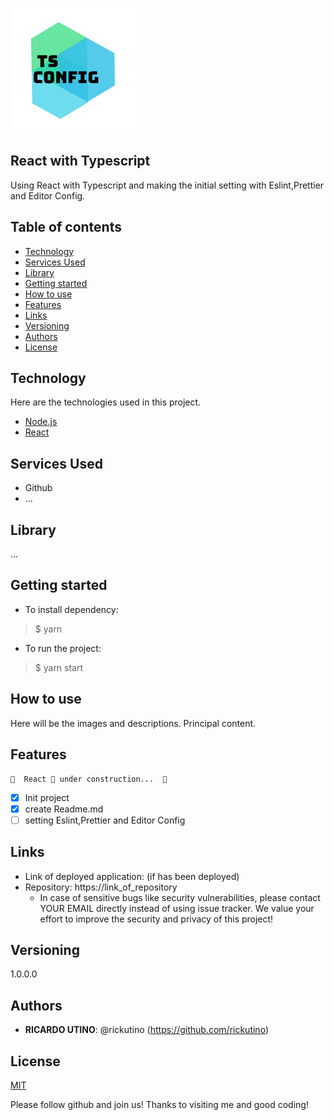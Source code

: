![Logo of the project](public/readme_images/logo.png)

 
## React with Typescript
 
Using React with Typescript and making the initial setting with Eslint,Prettier and Editor Config.

 
## Table of contents
<!--ts-->
   * [Technology](#technology)
   * [Services Used](#services-used)
   * [Library](#library)
   * [Getting started](#getting-started)
   * [How to use](#how-to-use)
   * [Features](#features)
   * [Links](#links)
   * [Versioning](#versioning)
   * [Authors](#authors)
   * [License](#license)
<!--te-->

## Technology 
 
Here are the technologies used in this project.
 
- [Node.js](https://nodejs.org/en/)
- [React](https://ja.reactjs.org/)
 
 
## Services Used
 
* Github
* ...
 
 
## Library 
...
 
## Getting started
 
* To install dependency:
>    $ yarn
* To run the project:
>    $ yarn start
 
## How to use
 
Here will be the images and descriptions. Principal content.
 
 
## Features
 
  	🚧  React 🚀 under construction...  🚧
   - [x] Init project
   - [x] create Readme.md
   - [ ] setting Eslint,Prettier and Editor Config
 
## Links
 
  - Link of deployed application: (if has been deployed)
  - Repository: https://link_of_repository
    - In case of sensitive bugs like security vulnerabilities, please contact
      YOUR EMAIL directly instead of using issue tracker. We value your effort
      to improve the security and privacy of this project!
 
 
## Versioning
 
1.0.0.0
 
 
## Authors
 
* **RICARDO UTINO**: @rickutino (https://github.com/rickutino)

## License
[MIT](https://LICENSE.md/)
 
 
 
 
 
Please follow github and join us!
Thanks to visiting me and good coding!

